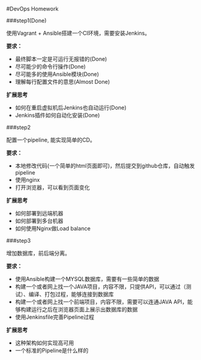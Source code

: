 #DevOps Homework

###step1(Done)

使用Vagrant + Ansible搭建一个CI环境，需要安装Jenkins。

**要求：**

+ 最终脚本一定是可运行无报错的(Done)
+ 尽可能少的命令行操作(Done)
+ 尽可能多的使用Ansible模块(Done)
+ 理解每行配置文件的意思(Almost Done)

**扩展思考**

+ 如何在重启虚拟机后Jenkins也自动运行(Done)
+ Jenkins插件如何自动化安装(Done)

###step2

配置一个pipeline, 能实现简单的CD。

**要求：**

+ 本地修改代码(一个简单的html页面即可)，然后提交到github仓库，自动触发pipeline
+ 使用nginx
+ 打开浏览器，可以看到页面变化

**扩展思考**

+ 如何部署到远端机器
+ 如何部署到多台机器
+ 如何使用Nginx做Load balance

###step3

增加数据库，前后端分离。

**要求：**

+ 使用Ansible构建一个MYSQL数据库，需要有一些简单的数据
+ 构建一个或者网上找一个JAVA项目，内容不限，只提供API，可以通过（测试）、编译、打包过程，能够连接到数据库
+ 构建一个或者网上找一个前端项目，内容不限，需要可以连通JAVA API，能够构建运行之后在浏览器页面上展示出数据库的数据
+ 使用Jenkinsfile完善Pipeline过程

**扩展思考**

+ 这种架构如何实现高可用
+ 一个标准的Pipeline是什么样的